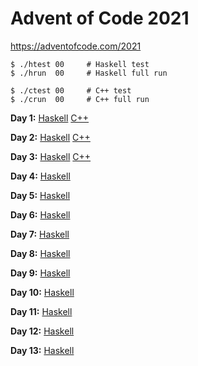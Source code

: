 # Advent of Code 2021

https://adventofcode.com/2021

    $ ./htest 00     # Haskell test
    $ ./hrun  00     # Haskell full run

    $ ./ctest 00     # C++ test
    $ ./crun  00     # C++ full run

**Day 1:**
[Haskell](https://github.com/instinctive/edu-advent-2021/blob/main/h01.hs)
[C++](https://github.com/instinctive/edu-advent-2021/blob/main/c01.cpp)

**Day 2:**
[Haskell](https://github.com/instinctive/edu-advent-2021/blob/main/h02.hs)
[C++](https://github.com/instinctive/edu-advent-2021/blob/main/c02.cpp)

**Day 3:**
[Haskell](https://github.com/instinctive/edu-advent-2021/blob/main/h03.hs)
[C++](https://github.com/instinctive/edu-advent-2021/blob/main/c03.cpp)

**Day 4:**
[Haskell](https://github.com/instinctive/edu-advent-2021/blob/main/h04.hs)

**Day 5:**
[Haskell](https://github.com/instinctive/edu-advent-2021/blob/main/h05.hs)

**Day 6:**
[Haskell](https://github.com/instinctive/edu-advent-2021/blob/main/h06.hs)

**Day 7:**
[Haskell](https://github.com/instinctive/edu-advent-2021/blob/main/h07.hs)

**Day 8:**
[Haskell](https://github.com/instinctive/edu-advent-2021/blob/main/h08.hs)

**Day 9:**
[Haskell](https://github.com/instinctive/edu-advent-2021/blob/main/h09.hs)

**Day 10:**
[Haskell](https://github.com/instinctive/edu-advent-2021/blob/main/h10.hs)

**Day 11:**
[Haskell](https://github.com/instinctive/edu-advent-2021/blob/main/h11.hs)

**Day 12:**
[Haskell](https://github.com/instinctive/edu-advent-2021/blob/main/h12.hs)

**Day 13:**
[Haskell](https://github.com/instinctive/edu-advent-2021/blob/main/h13.hs)
